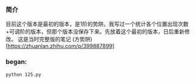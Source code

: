### 简介
目前这个版本是最初的版本，是1阶的势阱。我写过一个统计各个位置出现次数+可调阶的版本，但那个版本没保存下来。先放着这个最初的版本，日后重新修改。
这是当时完整版的笔记 (方势阱)[https://zhuanlan.zhihu.com/p/399887899]
### began:

```
python 125.py
```

